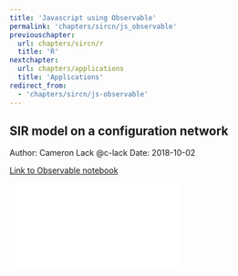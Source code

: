 ```yaml
---
title: 'Javascript using Observable'
permalink: 'chapters/sircn/js_observable'
previouschapter:
  url: chapters/sircn/r
  title: 'R'
nextchapter:
  url: chapters/applications
  title: 'Applications'
redirect_from:
  - 'chapters/sircn/js-observable'
---
```

## SIR model on a configuration network

Author: Cameron Lack @c-lack
Date: 2018-10-02

[Link to Observable notebook](https://beta.observablehq.com/@epichef/sir-on-a-configuration-network)

<script type="application/javascript">

function resizeIFrameToFitContent( iFrame ) {

    iFrame.width  = iFrame.contentWindow.document.body.scrollWidth;
    iFrame.height = iFrame.contentWindow.document.body.scrollHeight;
}

window.addEventListener('DOMContentLoaded', function(e) {

    var iFrame = document.getElementById( 'iFrame1' );
    resizeIFrameToFitContent( iFrame );

    // or, to resize all iframes:
    var iframes = document.querySelectorAll("iframe");
    for( var i = 0; i < iframes.length; i++) {
        resizeIFrameToFitContent( iframes[i] );
    }
} );

function importParentStyles() {
    var parentStyleSheets = parent.document.styleSheets;
    var cssString = "";
    for (var i = 0, count = parentStyleSheets.length; i < count; ++i) {
        if (parentStyleSheets[i].cssRules) {
            var cssRules = parentStyleSheets[i].cssRules;
            for (var j = 0, countJ = cssRules.length; j < countJ; ++j)
                cssString += cssRules[j].cssText;
        }
        else
            cssString += parentStyleSheets[i].cssText;  // IE8 and earlier
    }
    var style = document.createElement("style");
    style.type = "text/css";
    try {
        style.innerHTML = cssString;
    }
    catch (ex) {
        style.styleSheet.cssText = cssString;  // IE8 and earlier
    }
    document.getElementsByTagName("head")[0].appendChild(style);
}

</script>

<iframe src="../../observables/sircn/index.html" onload="this.width=screen.width;this.height=screen.height;" frameBorder="0" scrolling="no"></iframe>
